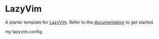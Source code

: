 #  LazyVim


A starter template for [LazyVim](https://github.com/LazyVim/LazyVim).
Refer to the [documentation](https://lazyvim.github.io/installation) to get started.



my lazyvim config





<!-- ![aa](./static/2024-04-05-15-00-28.png) -->

